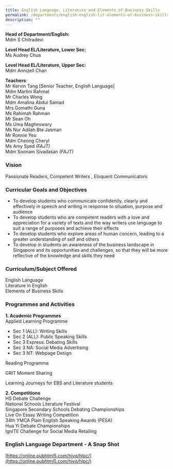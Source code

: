 ```yaml
---
title: English Language, Literature and Elements of Business Skills
permalink: /departments/english-english-lit-elements-of-business-skills/
description: ""
---
```

**Head of Department/English:**    
Mdm S Chitradevi

  

**Level Head EL/Literature, Lower Sec:**   
Ms Audrey Chua

  

**Level Head EL/Literature, Upper Sec:**     
Mdm Annizell Chan

  

**Teachers**:   
Mr Kervin Tang \[Senior Teacher, English Language\]   
Mdm Martini Rahmat     
Mr Charles Wong   
Mdm Amalina Abdul Samad   
Mrs Gomathi Guna     
Ms Rahimah Rahman     
Mr Sean Oh   
Ms Uma Magheswary   
Ms Nur Adilah Bte Jasman    
Mr Ronnie Yeo  
Mdm Cheong Cheryl     
Ms Amy Syed _(FAJT)_   
Mdm Soonam Sivadasan _(FAJT)_

  

### Vision

Passionate Readers, Competent Writers , Eloquent Communicators  

### Curricular Goals and Objectives

*   To develop students who communicate confidently, clearly and effectively in speech and writing in response to situation, purpose and audience
*   To develop students who are competent readers with a love and appreciation for a variety of texts and the way writers use language to suit a range of purposes and achieve their effects
*   To develop students who explore areas of human concern, leading to a greater understanding of self and others
*   To develop in students an awareness of the business landscape in Singapore and its opportunities and challenges, so that they will be more reflective of the knowledge and skills they need

  

### Curriculum/Subject Offered
English Language   
Literature in English   
Elements of Business Skills

### Programmes and Activities

**1\. Academic Programmes**    
Applied Learning Programme  

*   Sec 1 (ALL): Writing Skills
*   Sec 2 (ALL): Public Speaking Skills
*   Sec 3 Express: Debating Skills
*   Sec 3 NA: Social Media Advertising
*   Sec 3 NT: Webpage Design

Reading Programme  

GRIT Moment Sharing  

Learning Journeys for EBS and Literature students  

  

**2\. Competitions**   
HS Debate Challenge  
National Schools Literature Festival   
Singapore Secondary Schools Debating Championships   
Live On Essay Writing Competition  
34th YMCA Plain English Speaking Awards (PESA)   
Hua Yi Debate Championships  
IgnITE Challenge for Social Media Retailing   

  

### English Language Department - A Snap Shot



[https://online.pubhtml5.com/hivq/hlpc/](https://online.pubhtml5.com/hivq/hlpc/)